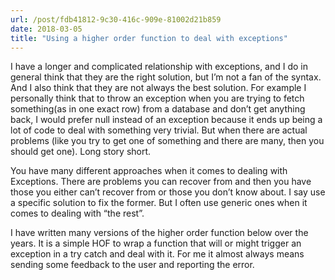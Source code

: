 ```yaml
---
url: /post/fdb41812-9c30-416c-909e-81002d21b859
date: 2018-03-05
title: "Using a higher order function to deal with exceptions"
---
```




I have a longer and complicated relationship with exceptions, and I do in general think that they are the right solution, but I’m not a fan of the syntax. And I also think that they are not always the best solution. For example I personally think that to throw an exception when you are trying to fetch something(as in one exact row) from a database and don’t get anything back, I would prefer null instead of an exception because it ends up being a lot of code to deal with something very trivial. But when there are actual problems (like you try to get one of something and there are many, then you should get one). Long story short.



You have many different approaches when it comes to dealing with Exceptions. There are problems you can recover from and then you have those you either can’t recover from or those you don’t know about. I say use a specific solution to fix the former. But I often use generic ones when it comes to dealing with “the rest”.



I have written many versions of the higher order function below over the years. It is a simple HOF to wrap a function that will or might trigger an exception in a try catch and deal with it. For me it almost always means sending some feedback to the user and reporting the error.



<script src="https://gist.github.com/hjertnes/a4ee7f4d8e4d496dc46866614addf780.js"></script>
